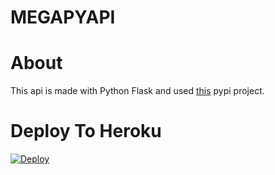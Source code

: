 # MEGAPYAPI

# About

This api is made with Python Flask and used [this](https://pypi.org/project/mega.py/) pypi project.

# Deploy To Heroku

[![Deploy](https://www.herokucdn.com/deploy/button.svg)](https://heroku.com/deploy?template=https://github.com/SparshKaushik/megapyapi)
